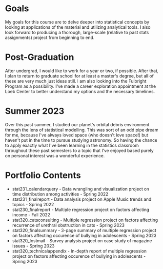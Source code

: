 # Goals
My goals for this course are to delve deeper into statistical concepts by looking at applications of the material and utilizing analytical tools. I also look forward to producing a thorough, large-scale (relative to past stats assignments) project from beginning to end.

# Post-Graduation
After undergrad, I would like to work for a year or two, if possible. After that, I plan to return to graduate school for at least a master's degree, but all of these are very much just ideas still. I am also looking into the Fulbright Program as a possibility. I've made a career exploration appointment at the Loeb Center to better understand my options and the necessary timelines.

# Summer 2023
Over this past summer, I studied our planet's orbital debris environment through the lens of statistical modelling. This was sort of an odd pipe dream for me, because I've always loved space (who doesn't love space!) but haven't put in the time to pursue studying astronomy. So having the chance to apply exactly what I've been learning in the statistics classroom throughout these past semesters to a topic that I've enjoyed based purely on personal interest was a wonderful experience.

# Portfolio Contents
- stat231_calendarquery - Data wrangling and visualization project on time distribution among activities - Spring 2022
- stat231_finalreport - Data analysis project on Apple Music trends and topics - Spring 2022
- stat230_finalreport - Multiple regression project on factors affecting income - Fall 2022
- stat320_catsconsulting - Multiple regression project on factors affecting recurrence of urethral obstruction in cats - Spring 2023
- stat320_finalsummary - 3-page summary of multiple regression project on factors affecting occurence of bullying in adolescents - Spring 2023
- stat320_lostmail - Survey analysis project on case study of magazine issues - Spring 2023
- stat320_technicalappendix - In-depth report of multiple regression project on factors affecting occurence of bullying in adolescents - Spring 2023
